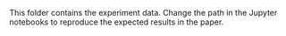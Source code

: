 This folder contains the experiment data. Change the path in the Jupyter notebooks to reproduce the expected results in the paper.
